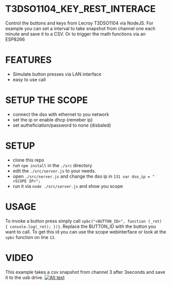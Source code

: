 # T3DSO1104_KEY_REST_INTERACE
Control the buttons and keys from Lecroy T3DSO1104 via NodeJS.
For example you can set a interval to take  snapshot from channel one each minute and save it to a CSV.
Or to trigger the math functions via an ESP8266



# FEATURES
* Simulate button presses via LAN interface
* easy to use call






# SETUP THE SCOPE
* connect the dso with ethernet to you network
* set the ip or enable dhcp (remeber ip)
* set autheficiation/password to none (disbaled)


# SETUP
* clone this repo
* run `npm install` in the `./src` directory
* edit the `./src/server.js` to your needs.
* open `./src/server.js` and change the dso ip in `131 var dso_ip = "<SCOPE IP>";`
* run it via `node ./src/server.js` and show you scope


# USAGE 
To invoke a button press simply call `vpbc("<BUTTON_ID>", function (_ret) { console.log(_ret); })}`.
Replace the BUTTON_ID with the button you want to call.
To get this id you can use the scope webinterface or look at the `vpbc` function on line `13`.


# VIDEO
This example takes a csv snapshot from channel 3 after 3seconds and save it to the usb drive.
[![Alt text](https://img.youtube.com/vi/KHpLuzzywQc/0.jpg)](https://www.youtube.com/watch?v=KHpLuzzywQc)


